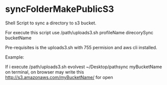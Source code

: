 # syncFolderMakePublicS3


Shell Script to sync a directory to s3 bucket.

For execute this script use /path/uploads3.sh profileName direcorySync bucketName

Pre-requisites is the uploads3.sh with 755 permision and aws cli installed.

Example:

If i execute /path/uploads3.sh evolvest ~/Desktop/pathsync myBucketName on terminal, on browser may write this http://s3.amazonaws.com/myBucketName/ for open